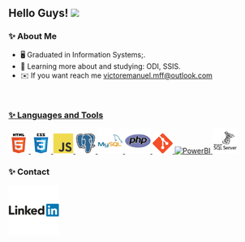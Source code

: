 <h2>Hello Guys! <a target="_blank" rel="noopener noreferrer" href="https://camo.githubusercontent.com/679a4b9aec5310ab02000bd6fde8cc046bb4966339340f661846de2005eeee95/68747470733a2f2f646b726e34736b30726e3331762e636c6f756466726f6e742e6e65742f323031382f30352f32393037303435392f706978656c6172742d6f63746f6361742e676966"><img src="https://camo.githubusercontent.com/679a4b9aec5310ab02000bd6fde8cc046bb4966339340f661846de2005eeee95/68747470733a2f2f646b726e34736b30726e3331762e636c6f756466726f6e742e6e65742f323031382f30352f32393037303435392f706978656c6172742d6f63746f6361742e676966" width="50" data-canonical-src="https://dkrn4sk0rn31v.cloudfront.net/2018/05/29070459/pixelart-octocat.gif" style="max-width:100%;"></a> </h2> 
<h3>✨ About Me</h3>
<ul>
  <li>🖥️ Graduated in Information Systems;.</li>
  <li>📃 Learning more about and studying: ODI, SSIS.</li>
  <li>✉️ If you want reach me <a href="victoremanuel.mff@outlook.com">victoremanuel.mff@outlook.com</li>
</ul>
<br>
<h3>✨ <strong>Languages and Tools</strong></h3>
<a href="https://developer.mozilla.org/pt-BR/docs/Web/HTML/HTML5" rel="nofollow">
    <img src="https://github.com/devicons/devicon/raw/master/icons/html5/html5-original-wordmark.svg" alt="html" width="40" height="40" style="max-width:100%;">
</a>
<a href="https://developer.mozilla.org/pt-BR/docs/Web/CSS" rel="nofollow">
    <img src="https://github.com/devicons/devicon/raw/master/icons/css3/css3-original-wordmark.svg" alt="css" width="40" height="40" style="max-width:100%;">
</a>
<a href="https://developer.mozilla.org/en-US/docs/Web/JavaScript" rel="nofollow">
    <img src="https://github.com/devicons/devicon/raw/master/icons/javascript/javascript-original.svg" alt="javascript" width="40" height="40" style="max-width:100%;">
</a>
<a href="https://www.postgresql.org" rel="nofollow">
    <img src="https://github.com/devicons/devicon/raw/master/icons/postgresql/postgresql-original.svg" alt="postgresql" width="40" height="40" style="max-width:100%;">
</a>
<a href="https://www.mysql.com" rel="nofollow">
    <img src="https://github.com/devicons/devicon/blob/master/icons/mysql/mysql-original-wordmark.svg" alt="mysql" width="50" height="50" style="max-width:100%;">
</a>
<a href="https://www.php.net/" rel="nofollow">
    <img src="https://github.com/devicons/devicon/blob/master/icons/php/php-original.svg" alt="mysql" width="50" height="50" style="max-width:100%;">
</a>
<a href="https://git-scm.com/" rel="nofollow">
    <img src="https://github.com/devicons/devicon/raw/master/icons/git/git-original.svg" alt="git" width="40" height="40" style="max-width:100%;">
</a>
<a href="https://powerbi.microsoft.com/pt-br/" rel="nofollow">
    <img src="https://github.com/microsoft/PowerBI-Icons/blob/main/SVG/Power-BI.svg" alt="PowerBI" width="50" height="50" style="max-width:100%;">
</a>
<a href="https://learn.microsoft.com/pt-br/sql/integration-services/sql-server-integration-services?view=sql-server-ver16" rel="nofollow">
    <img src="https://github.com/devicons/devicon/blob/master/icons/microsoftsqlserver/microsoftsqlserver-plain-wordmark.svg" alt="PowerBI" width="50" height="50" style="max-width:100%;">
</a>
<br>
<h3>✨ <strong>Contact</strong> </h3>
<a href=https://www.linkedin.com/in/victor-emanuel-9911ba1a6/" rel="nofollow">
    <img src="https://github.com/devicons/devicon/blob/master/icons/linkedin/linkedin-original-wordmark.svg" alt="git" width="100" height="100" style="max-width:100%;">
</a>
